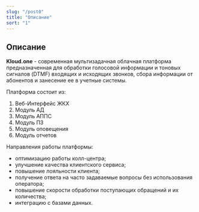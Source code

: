 ```yaml
---
slug: "/post0"
title: "Описание"
sort: "1"
---
```


## Описание

**Kloud.one** - современная мультизадачная облачная платформа предназначенная для обработки голосовой информации и тоновых сигналов (DTMF) входящих и исходящих звонков, сбора информации от абонентов и занесение ее в учетные системы.

Платформа состоит из:

1. Веб-Интерфейс ЖКХ
1. Модуль АД
1. Модуль АППС
1. Модуль ПЗ
1. Модуль оповещения
1. Модуль отчетов

Направления работы платформы:

- оптимизацию работы колл-центра;
- улучшение качества клиентского сервиса;
- повышение лояльности клиента;
- получение ответа на часто задаваемые вопросы без использования оператора;
- повышение скорости обработки поступающих обращений и их количества;
- интеграцию с базами данных.